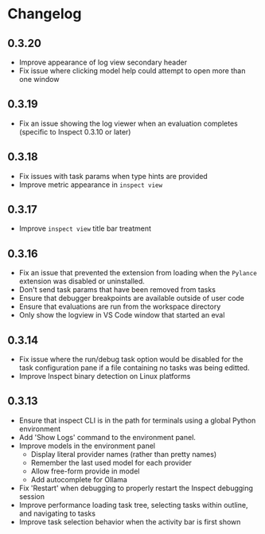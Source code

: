 # Changelog

## 0.3.20

- Improve appearance of log view secondary header
- Fix issue where clicking model help could attempt to open more than one window

## 0.3.19

- Fix an issue showing the log viewer when an evaluation completes (specific to Inspect 0.3.10 or later)

## 0.3.18

- Fix issues with task params when type hints are provided
- Improve metric appearance in `inspect view`

## 0.3.17

- Improve `inspect view` title bar treatment

## 0.3.16

- Fix an issue that prevented the extension from loading when the `Pylance` extension was disabled or uninstalled.
- Don't send task params that have been removed from tasks
- Ensure that debugger breakpoints are available outside of user code
- Ensure that evaluations are run from the workspace directory
- Only show the logview in VS Code window that started an eval

## 0.3.14

- Fix issue where the run/debug task option would be disabled for the task configuration pane if a file containing no tasks was being editted.
- Improve Inspect binary detection on Linux platforms

## 0.3.13

-   Ensure that inspect CLI is in the path for terminals using a global Python environment
-   Add 'Show Logs' command to the environment panel.
-   Improve models in the environment panel
    -   Display literal provider names (rather than pretty names)
    -   Remember the last used model for each provider
    -   Allow free-form provide in model
    -   Add autocomplete for Ollama
-   Fix 'Restart' when debugging to properly restart the Inspect debugging session
-   Improve performance loading task tree, selecting tasks within outline, and navigating to tasks
-   Improve task selection behavior when the activity bar is first shown